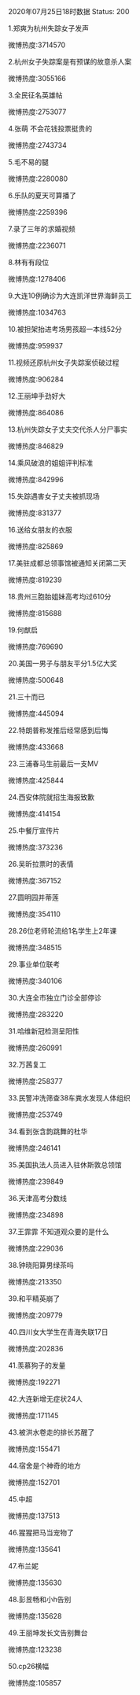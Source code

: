 2020年07月25日18时数据
Status: 200

1.郑爽为杭州失踪女子发声

微博热度:3714570

2.杭州女子失踪案是有预谋的故意杀人案

微博热度:3055166

3.全民征名英雄帖

微博热度:2753077

4.张萌 不会花钱投票挺贵的

微博热度:2743734

5.毛不易的腿

微博热度:2280080

6.乐队的夏天可算播了

微博热度:2259396

7.录了三年的求婚视频

微博热度:2236071

8.林有有段位

微博热度:1278406

9.大连10例确诊为大连凯洋世界海鲜员工

微博热度:1034763

10.被担架抬进考场男孩超一本线52分

微博热度:959937

11.视频还原杭州女子失踪案侦破过程

微博热度:906284

12.王丽坤手劲好大

微博热度:864086

13.杭州失踪女子丈夫交代杀人分尸事实

微博热度:846829

14.乘风破浪的姐姐评判标准

微博热度:842996

15.失踪遇害女子丈夫被抓现场

微博热度:831377

16.送给女朋友的衣服

微博热度:825869

17.美驻成都总领事馆被通知关闭第二天

微博热度:819239

18.贵州三胞胎姐妹高考均过610分

微博热度:815688

19.何猷启

微博热度:769690

20.美国一男子与朋友平分1.5亿大奖

微博热度:500648

21.三十而已

微博热度:445094

22.特朗普称发推后经常感到后悔

微博热度:433668

23.三浦春马生前最后一支MV

微博热度:425844

24.西安体院就招生海报致歉

微博热度:414154

25.中餐厅宣传片

微博热度:373236

26.吴昕拉票时的表情

微博热度:367152

27.圆明园并蒂莲

微博热度:354110

28.26位老师轮流给1名学生上2年课

微博热度:348515

29.事业单位联考

微博热度:340106

30.大连全市独立门诊全部停诊

微博热度:283220

31.哈维新冠检测呈阳性

微博热度:260991

32.万茜复工

微博热度:258377

33.民警冲洗筛查38车粪水发现人体组织

微博热度:253749

34.看到张含韵跳舞的杜华

微博热度:246141

35.美国执法人员进入驻休斯敦总领馆

微博热度:239849

36.天津高考分数线

微博热度:234898

37.王霏霏 不知道观众要的是什么

微博热度:229036

38.钟晓阳算男绿茶吗

微博热度:213350

39.和平精英崩了

微博热度:209779

40.四川女大学生在青海失联17日

微博热度:202836

41.羡慕狗子的发量

微博热度:192271

42.大连新增无症状24人

微博热度:171145

43.被洪水卷走的排长苏醒了

微博热度:155471

44.宿舍是个神奇的地方

微博热度:152701

45.中超

微博热度:137513

46.猩猩把马当宠物了

微博热度:135641

47.布兰妮

微博热度:135630

48.彭昱畅和小h告别

微博热度:135628

49.王丽坤发长文告别舞台

微博热度:123238

50.cp26横幅

微博热度:105857

